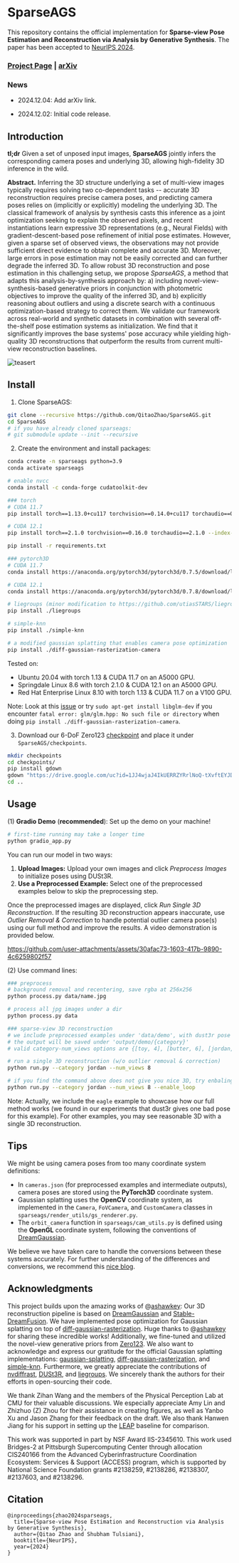 # SparseAGS

This repository contains the official implementation for **Sparse-view Pose Estimation and Reconstruction via Analysis by Generative Synthesis**. The paper has been accepted to [NeurIPS 2024](https://neurips.cc/Conferences/2024).

### [Project Page](https://qitaozhao.github.io/SparseAGS) | [arXiv](https://arxiv.org/abs/2412.03570)

### News

+ 2024.12.04: Add arXiv link.

- 2024.12.02: Initial code release.

## Introduction

**tl;dr** Given a set of unposed input images, **SparseAGS** jointly infers the corresponding camera poses and underlying 3D, allowing high-fidelity 3D inference in the wild.

**Abstract.** Inferring the 3D structure underlying a set of multi-view images typically requires solving two co-dependent tasks -- accurate 3D reconstruction requires precise camera poses, and predicting camera poses relies on (implicitly or explicitly) modeling the underlying 3D. The classical framework of analysis by synthesis casts this inference as a joint optimization seeking to explain the observed pixels, and recent instantiations learn expressive 3D representations (e.g., Neural Fields) with gradient-descent-based pose refinement of initial pose estimates. However, given a sparse set of observed views, the observations may not provide sufficient direct evidence to obtain complete and accurate 3D. Moreover, large errors in pose estimation may not be easily corrected and can further degrade the inferred 3D. To allow robust 3D reconstruction and pose estimation in this challenging setup, we propose *SparseAGS*, a method that adapts this analysis-by-synthesis approach by: a) including novel-view-synthesis-based generative priors in conjunction with photometric objectives to improve the quality of the inferred 3D, and b) explicitly reasoning about outliers and using a discrete search with a continuous optimization-based strategy to correct them. We validate our framework across real-world and synthetic datasets in combination with several off-the-shelf pose estimation systems as initialization. We find that it significantly improves the base systems' pose accuracy while yielding high-quality 3D reconstructions that outperform the results from current multi-view reconstruction baselines.

![teasert](assets/teaser.gif)

## Install

1. Clone SparseAGS:

```bash
git clone --recursive https://github.com/QitaoZhao/SparseAGS.git
cd SparseAGS
# if you have already cloned sparseags:
# git submodule update --init --recursive
```

2. Create the environment and install packages:

```bash
conda create -n sparseags python=3.9
conda activate sparseags

# enable nvcc
conda install -c conda-forge cudatoolkit-dev

### torch
# CUDA 11.7
pip install torch==1.13.0+cu117 torchvision==0.14.0+cu117 torchaudio==0.13.0 --extra-index-url https://download.pytorch.org/whl/cu117

# CUDA 12.1
pip install torch==2.1.0 torchvision==0.16.0 torchaudio==2.1.0 --index-url https://download.pytorch.org/whl/cu121

pip install -r requirements.txt

### pytorch3D
# CUDA 11.7
conda install https://anaconda.org/pytorch3d/pytorch3d/0.7.5/download/linux-64/pytorch3d-0.7.5-py39_cu117_pyt1130.tar.bz2

# CUDA 12.1
conda install https://anaconda.org/pytorch3d/pytorch3d/0.7.8/download/linux-64/pytorch3d-0.7.8-py39_cu121_pyt210.tar.bz2

# liegroups (minor modification to https://github.com/utiasSTARS/liegroups)
pip install ./liegroups

# simple-knn
pip install ./simple-knn

# a modified gaussian splatting that enables camera pose optimization
pip install ./diff-gaussian-rasterization-camera 
```

Tested on:

- Ubuntu 20.04 with torch 1.13 & CUDA 11.7 on an A5000 GPU.
- Springdale Linux 8.6 with torch 2.1.0 & CUDA 12.1 on an A5000 GPU.
- Red Hat Enterprise Linux 8.10 with torch 1.13 & CUDA 11.7 on a V100 GPU.

Note: Look at this [issue](https://github.com/graphdeco-inria/gaussian-splatting/issues/993) or try `sudo apt-get install libglm-dev` if you encounter `fatal error: glm/glm.hpp: No such file or directory` when doing `pip install ./diff-gaussian-rasterization-camera`. 

3. Download our 6-DoF Zero123 [checkpoint](https://drive.google.com/file/d/1JJ4wjaJ4IkUERRZYRrlNoQ-tXvftEYJD/view?usp=sharing) and place it under `SparseAGS/checkpoints`.

```bash
mkdir checkpoints
cd checkpoints/
pip install gdown
gdown "https://drive.google.com/uc?id=1JJ4wjaJ4IkUERRZYRrlNoQ-tXvftEYJD"
cd ..
```

## Usage

(1) **Gradio Demo** (**recommended**): Set up the demo on your machine!

```bash
# first-time running may take a longer time
python gradio_app.py
```

You can run our model in two ways:

1. **Upload Images:** Upload your own images and click *Preprocess Images* to initialize poses using DUSt3R.
2. **Use a Preprocessed Example:** Select one of the preprocessed examples below to skip the preprocessing step.

Once the preprocessed images are displayed, click *Run Single 3D Reconstruction*. If the resulting 3D reconstruction appears inaccurate, use *Outlier Removal & Correction* to handle potential outlier camera pose(s) using our full method and improve the results. A video demonstration is provided below.

https://github.com/user-attachments/assets/30afac73-1603-417b-9890-4c6259802f57

(2) Use command lines:

```bash
### preprocess
# background removal and recentering, save rgba at 256x256
python process.py data/name.jpg

# process all jpg images under a dir
python process.py data

### sparse-view 3D reconstruction
# we include preprocessed examples under 'data/demo', with dust3r pose initialization
# the output will be saved under 'output/demo/{category}'
# valid category-num_views options are {[toy, 4], [butter, 6], [jordan, 8], [robot, 8], [eagle, 8]}

# run a single 3D reconstruction (w/o outlier removal & correction)
python run.py --category jordan --num_views 8 

# if you find the command above does not give you nice 3D, try enbaling loop-based outlier removal & correction (which takes more time)
python run.py --category jordan --num_views 8 --enable_loop
```

Note: Actually, we include the `eagle` example to showcase how our full method works (we found in our experiments that dust3r gives one bad pose for this example). For other examples, you may see reasonable 3D with a single 3D reconstruction.

## Tips

We might be using camera poses from too many coordinate system definitions:

- In `cameras.json` (for preprocessed examples and intermediate outputs), camera poses are stored using the **PyTorch3D** coordinate system.
- Gaussian splatting uses the **OpenCV** coordinate system, as implemented in the `Camera`, `FoVCamera`, and `CustomCamera` classes in `sparseags/render_utils/gs_renderer.py`.
- The `orbit_camera` function in `sparseags/cam_utils.py` is defined using the **OpenGL** coordinate system, following the conventions of [DreamGaussian](https://github.com/dreamgaussian/dreamgaussian).

We believe we have taken care to handle the conversions between these systems accurately. For further understanding of the differences and conversions, we recommend this [nice blog](https://medium.com/red-buffer/mastering-3d-spaces-a-comprehensive-guide-to-coordinate-system-conversions-in-opencv-colmap-ef7a1b32f2df).

## Acknowledgments

This project builds upon the amazing works of @[ashawkey](https://github.com/ashawkey): Our 3D reconstruction pipeline is based on [DreamGaussian](https://github.com/dreamgaussian/dreamgaussian) and [Stable-DreamFusion](https://github.com/ashawkey/stable-dreamfusion). We have implemented pose optimization for Gaussian splatting on top of [diff-gaussian-rasterization](https://github.com/ashawkey/diff-gaussian-rasterization). Huge thanks to @[ashawkey](https://github.com/ashawkey) for sharing these incredible works! Additionally, we fine-tuned and utilized the novel-view generative priors from [Zero123](https://github.com/cvlab-columbia/zero123). We also want to acknowledge and express our gratitude for the official Gaussian splatting implementations: [gaussian-splatting](https://github.com/graphdeco-inria/gaussian-splatting), [diff-gaussian-rasterization](https://github.com/graphdeco-inria/diff-gaussian-rasterization), and [simple-knn](https://gitlab.inria.fr/bkerbl/simple-knn). Furthermore, we greatly appreciate the contributions of [nvdiffrast](https://github.com/NVlabs/nvdiffrast), [DUSt3R](https://github.com/naver/dust3r), and [liegroups](https://github.com/utiasSTARS/liegroups). We sincerely thank the authors for their efforts in open-sourcing their code.

We thank Zihan Wang and the members of the Physical Perception Lab at CMU for their valuable discussions. We especially appreciate Amy Lin and Zhizhuo (Z) Zhou for their assistance in creating figures, as well as Yanbo Xu and Jason Zhang for their feedback on the draft. We also thank Hanwen Jiang for his support in setting up the [LEAP](https://github.com/hwjiang1510/LEAP) baseline for comparison.

This work was supported in part by NSF Award IIS-2345610. This work used Bridges-2 at Pittsburgh Supercomputing Center through allocation CIS240166 from the Advanced Cyberinfrastructure Coordination Ecosystem: Services & Support (ACCESS) program, which is supported by National Science Foundation grants #2138259, #2138286, #2138307, #2137603, and #2138296.

## Citation

```
@inproceedings{zhao2024sparseags,
  title={Sparse-view Pose Estimation and Reconstruction via Analysis by Generative Synthesis}, 
  author={Qitao Zhao and Shubham Tulsiani},
  booktitle={NeurIPS},
  year={2024}
}
```
